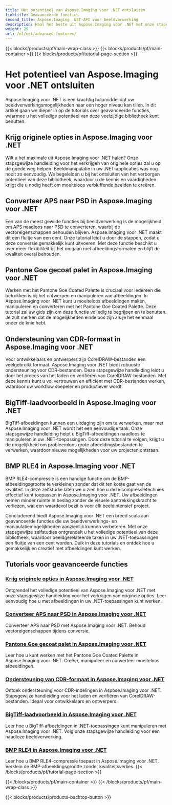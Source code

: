```yaml
---
title: Het potentieel van Aspose.Imaging voor .NET ontsluiten
linktitle: Geavanceerde functies
second_title: Aspose.Imaging .NET-API voor beeldverwerking
description: Haal het beste uit Aspose.Imaging voor .NET met onze stapsgewijze tutorials. Leer hoe u originele opties kunt ontgrendelen en moeiteloos met afbeeldingen kunt werken.
weight: 29
url: /nl/net/advanced-features/
---
```


{{< blocks/products/pf/main-wrap-class >}}
{{< blocks/products/pf/main-container >}}
{{< blocks/products/pf/tutorial-page-section >}}

# Het potentieel van Aspose.Imaging voor .NET ontsluiten


Aspose.Imaging voor .NET is een krachtig hulpmiddel dat uw beeldverwerkingsmogelijkheden naar een hoger niveau kan tillen. In dit artikel gaan we dieper in op de tutorials over geavanceerde functies, waarmee u het volledige potentieel van deze veelzijdige bibliotheek kunt benutten.

## Krijg originele opties in Aspose.Imaging voor .NET

Wilt u het maximale uit Aspose.Imaging voor .NET halen? Onze stapsgewijze handleiding voor het verkrijgen van originele opties zal u op de goede weg helpen. Beeldmanipulatie in uw .NET-applicaties was nog nooit zo eenvoudig. We begeleiden u bij het ontsluiten van het verborgen potentieel van deze bibliotheek, waardoor u de kennis en vaardigheden krijgt die u nodig heeft om moeiteloos verbluffende beelden te creëren.

## Converteer APS naar PSD in Aspose.Imaging voor .NET

Een van de meest gewilde functies bij beeldverwerking is de mogelijkheid om APS naadloos naar PSD te converteren, waarbij de vectoreigenschappen behouden blijven. Aspose.Imaging voor .NET maakt dit een fluitje van een cent. Onze tutorial leidt u door de stappen, zodat u deze conversie gemakkelijk kunt uitvoeren. Met deze functie beschikt u over meer flexibiliteit bij het omgaan met afbeeldingsformaten en blijft de kwaliteit overal behouden.

## Pantone Goe gecoat palet in Aspose.Imaging voor .NET

Werken met het Pantone Goe Coated Palette is cruciaal voor iedereen die betrokken is bij het ontwerpen en manipuleren van afbeeldingen. In Aspose.Imaging voor .NET kunt u moeiteloos afbeeldingen maken, manipuleren en converteren met het Pantone Goe Coated Palette. Deze tutorial zal uw gids zijn om deze functie volledig te begrijpen en te benutten. Je zult merken dat de mogelijkheden eindeloos zijn als je het eenmaal onder de knie hebt.

## Ondersteuning van CDR-formaat in Aspose.Imaging voor .NET

Voor ontwikkelaars en ontwerpers zijn CorelDRAW-bestanden een veelgebruikt formaat. Aspose.Imaging voor .NET biedt robuuste ondersteuning voor CDR-bestanden. Deze stapsgewijze handleiding leidt u door het proces van het laden en verifiëren van CorelDRAW-bestanden. Met deze kennis kunt u vol vertrouwen en efficiënt met CDR-bestanden werken, waardoor uw workflow soepeler en productiever wordt.

## BigTiff-laadvoorbeeld in Aspose.Imaging voor .NET

BigTiff-afbeeldingen kunnen een uitdaging zijn om te verwerken, maar met Aspose.Imaging voor .NET wordt het een eenvoudige taak. Onze stapsgewijze handleiding helpt u BigTiff-afbeeldingen naadloos te manipuleren in uw .NET-toepassingen. Door deze tutorial te volgen, krijgt u de mogelijkheid om probleemloos grote afbeeldingsbestanden te verwerken, waardoor nieuwe mogelijkheden voor uw projecten ontstaan.

## BMP RLE4 in Aspose.Imaging voor .NET

BMP RLE4-compressie is een handige functie om de BMP-afbeeldingsgrootte te verkleinen zonder dat dit ten koste gaat van de kwaliteit. In deze zelfstudie laten we u zien hoe u deze compressietechniek effectief kunt toepassen in Aspose.Imaging voor .NET. Uw afbeeldingen nemen minder ruimte in beslag zonder de visuele aantrekkingskracht te verliezen, wat een waardevol bezit is voor elk beeldintensief project.

Concluderend biedt Aspose.Imaging voor .NET een breed scala aan geavanceerde functies die uw beeldverwerkings- en manipulatiemogelijkheden aanzienlijk kunnen verbeteren. Met onze stapsgewijze zelfstudies ontgrendelt u het volledige potentieel van deze bibliotheek, waardoor beeldgerelateerde taken in uw .NET-toepassingen een fluitje van een cent worden. Duik in deze tutorials en ontdek hoe u gemakkelijk en creatief met afbeeldingen kunt werken.
## Tutorials voor geavanceerde functies
### [Krijg originele opties in Aspose.Imaging voor .NET](./get-original-options/)
Ontgrendel het volledige potentieel van Aspose.Imaging voor .NET met onze stapsgewijze handleiding voor het verkrijgen van originele opties. Leer eenvoudig hoe u met afbeeldingen in uw .NET-toepassingen kunt werken.
### [Converteer APS naar PSD in Aspose.Imaging voor .NET](./convert-aps-to-psd/)
Converteer APS naar PSD met Aspose.Imaging voor .NET. Behoud vectoreigenschappen tijdens conversie.
### [Pantone Goe gecoat palet in Aspose.Imaging voor .NET](./pantone-goe-coated-palette/)
Leer hoe u kunt werken met het Pantone Goe Coated Palette in Aspose.Imaging voor .NET. Creëer, manipuleer en converteer moeiteloos afbeeldingen.
### [Ondersteuning van CDR-formaat in Aspose.Imaging voor .NET](./support-of-cdr-format/)
Ontdek ondersteuning voor CDR-indelingen in Aspose.Imaging voor .NET. Stapsgewijze handleiding voor het laden en verifiëren van CorelDRAW-bestanden. Ideaal voor ontwikkelaars en ontwerpers.
### [BigTiff-laadvoorbeeld in Aspose.Imaging voor .NET](./bigtiff-load-example/)
Leer hoe u BigTiff-afbeeldingen in .NET-toepassingen kunt manipuleren met Aspose.Imaging voor .NET. Volg onze stapsgewijze handleiding voor een naadloze beeldverwerking.
### [BMP RLE4 in Aspose.Imaging voor .NET](./bmp-rle4/)
Leer hoe u BMP RLE4-compressie toepast in Aspose.Imaging voor .NET. Verklein de BMP-afbeeldingsgrootte zonder kwaliteitsverlies.
{{< /blocks/products/pf/tutorial-page-section >}}

{{< /blocks/products/pf/main-container >}}
{{< /blocks/products/pf/main-wrap-class >}}

{{< blocks/products/products-backtop-button >}}
